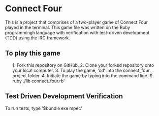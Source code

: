 <h1>Connect Four</h1>
<p>This is a project that comprises of a two-player game of Connect Four played in the terminal. This game file was written on the Ruby programmingh language with verification with test-driven development (TDD) using the IRC framework.</p>

<h2>To play this game</h2>
<ul>
1. Fork this repository on GitHub.
2. Clone your forked repository onto your local computer.
3. To play the game, 'cd' into the connect_four project folder.
4. Initiate the game by typing into the command line '$ ruby ./lib connect_four.rb'
</ul>

<h2>Test Driven Development Verification</h2>
<p>To run tests, type '$bundle exe rspec'
